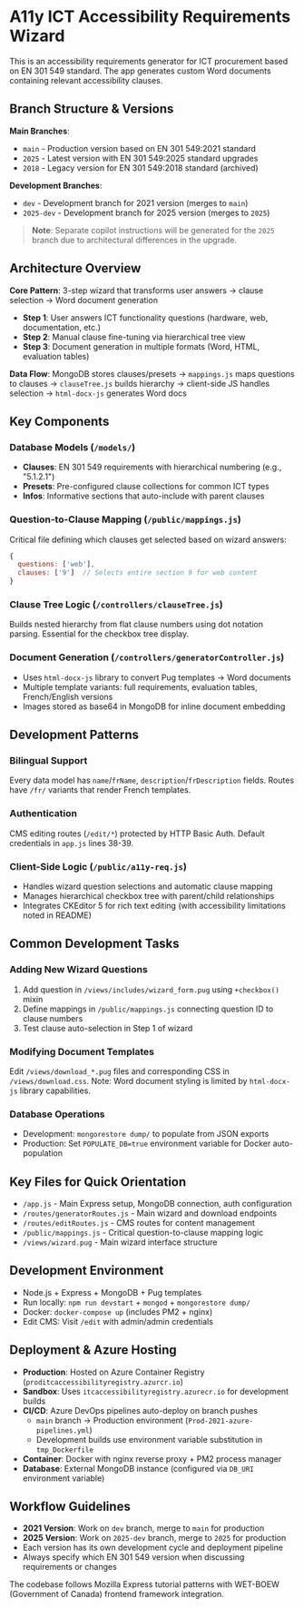 # A11y ICT Accessibility Requirements Wizard

This is an accessibility requirements generator for ICT procurement based on EN 301 549 standard. The app generates custom Word documents containing relevant accessibility clauses.

## Branch Structure & Versions

**Main Branches**:
- `main` - Production version based on EN 301 549:2021 standard
- `2025` - Latest version with EN 301 549:2025 standard upgrades
- `2018` - Legacy version for EN 301 549:2018 standard (archived)

**Development Branches**:
- `dev` - Development branch for 2021 version (merges to `main`)
- `2025-dev` - Development branch for 2025 version (merges to `2025`)

> **Note**: Separate copilot instructions will be generated for the `2025` branch due to architectural differences in the upgrade.

## Architecture Overview

**Core Pattern**: 3-step wizard that transforms user answers → clause selection → Word document generation
- **Step 1**: User answers ICT functionality questions (hardware, web, documentation, etc.)
- **Step 2**: Manual clause fine-tuning via hierarchical tree view
- **Step 3**: Document generation in multiple formats (Word, HTML, evaluation tables)

**Data Flow**: MongoDB stores clauses/presets → `mappings.js` maps questions to clauses → `clauseTree.js` builds hierarchy → client-side JS handles selection → `html-docx-js` generates Word docs

## Key Components

### Database Models (`/models/`)
- **Clauses**: EN 301 549 requirements with hierarchical numbering (e.g., "5.1.2.1")
- **Presets**: Pre-configured clause collections for common ICT types
- **Infos**: Informative sections that auto-include with parent clauses

### Question-to-Clause Mapping (`/public/mappings.js`)
Critical file defining which clauses get selected based on wizard answers:
```javascript
{
  questions: ['web'],
  clauses: ['9']  // Selects entire section 9 for web content
}
```

### Clause Tree Logic (`/controllers/clauseTree.js`)
Builds nested hierarchy from flat clause numbers using dot notation parsing. Essential for the checkbox tree display.

### Document Generation (`/controllers/generatorController.js`)
- Uses `html-docx-js` library to convert Pug templates → Word documents
- Multiple template variants: full requirements, evaluation tables, French/English versions
- Images stored as base64 in MongoDB for inline document embedding

## Development Patterns

### Bilingual Support
Every data model has `name`/`frName`, `description`/`frDescription` fields. Routes have `/fr/` variants that render French templates.

### Authentication
CMS editing routes (`/edit/*`) protected by HTTP Basic Auth. Default credentials in `app.js` lines 38-39.

### Client-Side Logic (`/public/a11y-req.js`)
- Handles wizard question selections and automatic clause mapping
- Manages hierarchical checkbox tree with parent/child relationships
- Integrates CKEditor 5 for rich text editing (with accessibility limitations noted in README)

## Common Development Tasks

### Adding New Wizard Questions
1. Add question in `/views/includes/wizard_form.pug` using `+checkbox()` mixin
2. Define mappings in `/public/mappings.js` connecting question ID to clause numbers
3. Test clause auto-selection in Step 1 of wizard

### Modifying Document Templates
Edit `/views/download_*.pug` files and corresponding CSS in `/views/download.css`. Note: Word document styling is limited by `html-docx-js` library capabilities.

### Database Operations
- Development: `mongorestore dump/` to populate from JSON exports
- Production: Set `POPULATE_DB=true` environment variable for Docker auto-population

## Key Files for Quick Orientation
- `/app.js` - Main Express setup, MongoDB connection, auth configuration
- `/routes/generatorRoutes.js` - Main wizard and download endpoints
- `/routes/editRoutes.js` - CMS routes for content management
- `/public/mappings.js` - Critical question-to-clause mapping logic
- `/views/wizard.pug` - Main wizard interface structure

## Development Environment
- Node.js + Express + MongoDB + Pug templates
- Run locally: `npm run devstart` + `mongod` + `mongorestore dump/`
- Docker: `docker-compose up` (includes PM2 + nginx)
- Edit CMS: Visit `/edit` with admin/admin credentials

## Deployment & Azure Hosting
- **Production**: Hosted on Azure Container Registry (`proditcaccessibilityregistry.azurcr.io`)
- **Sandbox**: Uses `itcaccessibilityregistry.azurecr.io` for development builds
- **CI/CD**: Azure DevOps pipelines auto-deploy on branch pushes
  - `main` branch → Production environment (`Prod-2021-azure-pipelines.yml`)
  - Development builds use environment variable substitution in `tmp_Dockerfile`
- **Container**: Docker with nginx reverse proxy + PM2 process manager
- **Database**: External MongoDB instance (configured via `DB_URI` environment variable)

## Workflow Guidelines
- **2021 Version**: Work on `dev` branch, merge to `main` for production
- **2025 Version**: Work on `2025-dev` branch, merge to `2025` for production
- Each version has its own development cycle and deployment pipeline
- Always specify which EN 301 549 version when discussing requirements or changes

The codebase follows Mozilla Express tutorial patterns with WET-BOEW (Government of Canada) frontend framework integration.